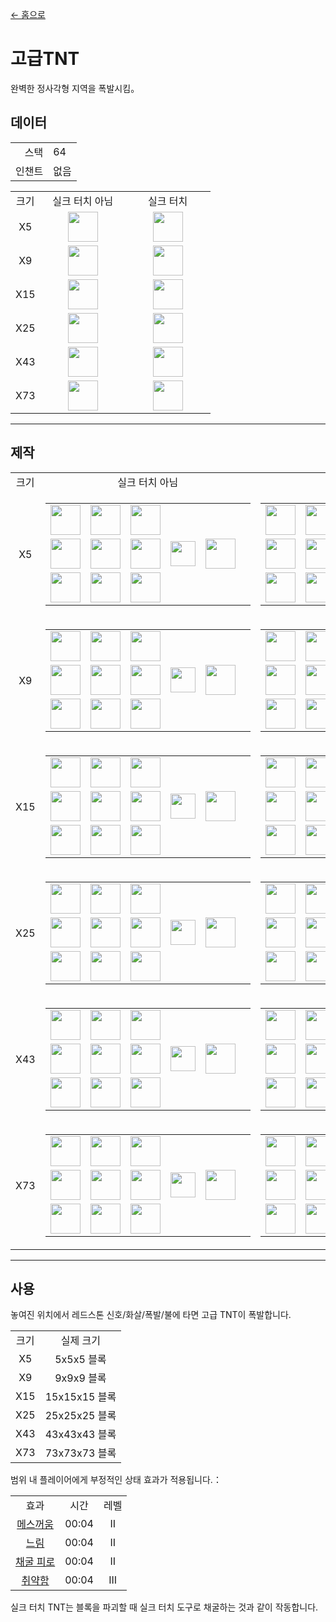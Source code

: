 [← 홈으로](../)
# 고급TNT
완벽한 정사각형 지역을 폭발시킴。

## 데이터
<table>
    <tr><td align="end">스택</td><td>64</td></tr>
    <tr><td align="end">인챈트</td><td>없음</td></tr>
</table>
<table>
    <tr>
        <td align="center">크기</td>
        <td align="center" width="120">실크 터치 아님</td>
        <td align="center" width="120">실크 터치</td>
    </tr>
    <tr>
        <td align="center">X5</td>
        <td align="center"><img src="https://i.imgur.com/OM9DgZA.png" height="48"/></td>
        <td align="center"><img src="https://i.imgur.com/JpzWsch.png" height="48"/></td>
    </tr>
    <tr>
        <td align="center">X9</td>
        <td align="center"><img src="https://i.imgur.com/nJw5AaN.png" height="48"/></td>
        <td align="center"><img src="https://i.imgur.com/BfufQi6.png" height="48"/></td>
    </tr>
    <tr>
        <td align="center">X15</td>
        <td align="center"><img src="https://i.imgur.com/0d8LO0r.png" height="48"/></td>
        <td align="center"><img src="https://i.imgur.com/JeIiF9r.png" height="48"/></td>
    </tr>
    <tr>
        <td align="center">X25</td>
        <td align="center"><img src="https://i.imgur.com/DRkESCG.png" height="48"/></td>
        <td align="center"><img src="https://i.imgur.com/oO6WHc0.png" height="48"/></td>
    </tr>
    <tr>
        <td align="center">X43</td>
        <td align="center"><img src="https://i.imgur.com/A0UTu5w.png" height="48"/></td>
        <td align="center"><img src="https://i.imgur.com/l9gYhYS.png" height="48"/></td>
    </tr>
    <tr>
        <td align="center">X73</td>
        <td align="center"><img src="https://i.imgur.com/g08OVuf.png" height="48"/></td>
        <td align="center"><img src="https://i.imgur.com/lQ9ou2E.png" height="48"/></td>
    </tr>
</table>

---

## 제작
<table>
    <tr>
        <td align="center">크기</td>
        <td align="center">실크 터치 아님</td>
        <td align="center">실크 터치</td>
    </tr>
    <tr>
        <td align="center">X5</td>
        <td>
            <table>
                <tr><td><img src="https://i.imgur.com/8FSBrRo.png" width="48"/></td><td><img src="https://i.imgur.com/a6baH1V.png" width="48"/></td><td><img src="https://i.imgur.com/8FSBrRo.png" width="48"/></td><td colspan="3"></td></tr>
                <tr><td><img src="https://i.imgur.com/a6baH1V.png" width="48"/></td><td><img src="https://i.imgur.com/wl43BjZ.png" width="48"/></td><td><img src="https://i.imgur.com/a6baH1V.png" width="48"/></td><td width="70" align="center"><img src="https://i.imgur.com/VE0KqIE.png" width="40"/></td><td><img src="https://i.imgur.com/OM9DgZA.png" width="48"/></td><td width="70"></td></tr>
                <tr><td><img src="https://i.imgur.com/8FSBrRo.png" width="48"/></td><td><img src="https://i.imgur.com/a6baH1V.png" width="48"/></td><td><img src="https://i.imgur.com/8FSBrRo.png" width="48"/></td><td colspan="3"></td></tr>
            </table>
        </td>
        <td>
            <table>
                <tr><td><img src="https://i.imgur.com/8FSBrRo.png" width="48"/></td><td><img src="https://i.imgur.com/a6baH1V.png" width="48"/></td><td><img src="https://i.imgur.com/8FSBrRo.png" width="48"/></td><td colspan="3"></td></tr>
                <tr><td><img src="https://i.imgur.com/a6baH1V.png" width="48"/></td><td><img src="https://i.imgur.com/fWQQ0pc.png" width="48"/></td><td><img src="https://i.imgur.com/a6baH1V.png" width="48"/></td><td width="70" align="center"><img src="https://i.imgur.com/VE0KqIE.png" width="40"/></td><td><img src="https://i.imgur.com/JpzWsch.png" width="48"/></td><td width="70"></td></tr>
                <tr><td><img src="https://i.imgur.com/8FSBrRo.png" width="48"/></td><td><img src="https://i.imgur.com/a6baH1V.png" width="48"/></td><td><img src="https://i.imgur.com/8FSBrRo.png" width="48"/></td><td colspan="3"></td></tr>
            </table>
        </td>
    </tr>
    <tr>
        <td align="center">X9</td>
        <td>
            <table>
                <tr><td><img src="https://i.imgur.com/wl43BjZ.png" width="48"/></td><td><img src="https://i.imgur.com/OM9DgZA.png" width="48"/></td><td><img src="https://i.imgur.com/wl43BjZ.png" width="48"/></td><td colspan="3"></td></tr>
                <tr><td><img src="https://i.imgur.com/OM9DgZA.png" width="48"/></td><td><img src="https://i.imgur.com/a6baH1V.png" width="48"/></td><td><img src="https://i.imgur.com/OM9DgZA.png" width="48"/></td><td width="70" align="center"><img src="https://i.imgur.com/VE0KqIE.png" width="40"/></td><td><img src="https://i.imgur.com/nJw5AaN.png" width="48"/></td><td width="70"></td></tr>
                <tr><td><img src="https://i.imgur.com/wl43BjZ.png" width="48"/></td><td><img src="https://i.imgur.com/OM9DgZA.png" width="48"/></td><td><img src="https://i.imgur.com/wl43BjZ.png" width="48"/></td><td colspan="3"></td></tr>
            </table>
        </td>
        <td>
            <table>
                <tr><td><img src="https://i.imgur.com/wl43BjZ.png" width="48"/></td><td><img src="https://i.imgur.com/JpzWsch.png" width="48"/></td><td><img src="https://i.imgur.com/wl43BjZ.png" width="48"/></td><td colspan="3"></td></tr>
                <tr><td><img src="https://i.imgur.com/JpzWsch.png" width="48"/></td><td><img src="https://i.imgur.com/a6baH1V.png" width="48"/></td><td><img src="https://i.imgur.com/JpzWsch.png" width="48"/></td><td width="70" align="center"><img src="https://i.imgur.com/VE0KqIE.png" width="40"/></td><td><img src="https://i.imgur.com/BfufQi6.png" width="48"/></td><td width="70"></td></tr>
                <tr><td><img src="https://i.imgur.com/wl43BjZ.png" width="48"/></td><td><img src="https://i.imgur.com/JpzWsch.png" width="48"/></td><td><img src="https://i.imgur.com/wl43BjZ.png" width="48"/></td><td colspan="3"></td></tr>
            </table>
        </td>
    </tr>
    <tr>
        <td align="center">X15</td>
        <td>
            <table>
                <tr><td><img src="https://i.imgur.com/wl43BjZ.png" width="48"/></td><td><img src="https://i.imgur.com/nJw5AaN.png" width="48"/></td><td><img src="https://i.imgur.com/wl43BjZ.png" width="48"/></td><td colspan="3"></td></tr>
                <tr><td><img src="https://i.imgur.com/nJw5AaN.png" width="48"/></td><td><img src="https://i.imgur.com/a6baH1V.png" width="48"/></td><td><img src="https://i.imgur.com/nJw5AaN.png" width="48"/></td><td width="70" align="center"><img src="https://i.imgur.com/VE0KqIE.png" width="40"/></td><td><img src="https://i.imgur.com/0d8LO0r.png" width="48"/></td><td width="70"></td></tr>
                <tr><td><img src="https://i.imgur.com/wl43BjZ.png" width="48"/></td><td><img src="https://i.imgur.com/nJw5AaN.png" width="48"/></td><td><img src="https://i.imgur.com/wl43BjZ.png" width="48"/></td><td colspan="3"></td></tr>
            </table>
        </td>
        <td>
            <table>
                <tr><td><img src="https://i.imgur.com/wl43BjZ.png" width="48"/></td><td><img src="https://i.imgur.com/BfufQi6.png" width="48"/></td><td><img src="https://i.imgur.com/wl43BjZ.png" width="48"/></td><td colspan="3"></td></tr>
                <tr><td><img src="https://i.imgur.com/BfufQi6.png" width="48"/></td><td><img src="https://i.imgur.com/a6baH1V.png" width="48"/></td><td><img src="https://i.imgur.com/BfufQi6.png" width="48"/></td><td width="70" align="center"><img src="https://i.imgur.com/VE0KqIE.png" width="40"/></td><td><img src="https://i.imgur.com/JeIiF9r.png" width="48"/></td><td width="70"></td></tr>
                <tr><td><img src="https://i.imgur.com/wl43BjZ.png" width="48"/></td><td><img src="https://i.imgur.com/BfufQi6.png" width="48"/></td><td><img src="https://i.imgur.com/wl43BjZ.png" width="48"/></td><td colspan="3"></td></tr>
            </table>
        </td>
    </tr>
    <tr>
        <td align="center">X25</td>
        <td>
            <table>
                <tr><td><img src="https://i.imgur.com/wl43BjZ.png" width="48"/></td><td><img src="https://i.imgur.com/0d8LO0r.png" width="48"/></td><td><img src="https://i.imgur.com/wl43BjZ.png" width="48"/></td><td colspan="3"></td></tr>
                <tr><td><img src="https://i.imgur.com/0d8LO0r.png" width="48"/></td><td><img src="https://i.imgur.com/a6baH1V.png" width="48"/></td><td><img src="https://i.imgur.com/0d8LO0r.png" width="48"/></td><td width="70" align="center"><img src="https://i.imgur.com/VE0KqIE.png" width="40"/></td><td><img src="https://i.imgur.com/DRkESCG.png" width="48"/></td><td width="70"></td></tr>
                <tr><td><img src="https://i.imgur.com/wl43BjZ.png" width="48"/></td><td><img src="https://i.imgur.com/0d8LO0r.png" width="48"/></td><td><img src="https://i.imgur.com/wl43BjZ.png" width="48"/></td><td colspan="3"></td></tr>
            </table>
        </td>
        <td>
            <table>
                <tr><td><img src="https://i.imgur.com/wl43BjZ.png" width="48"/></td><td><img src="https://i.imgur.com/JeIiF9r.png" width="48"/></td><td><img src="https://i.imgur.com/wl43BjZ.png" width="48"/></td><td colspan="3"></td></tr>
                <tr><td><img src="https://i.imgur.com/JeIiF9r.png" width="48"/></td><td><img src="https://i.imgur.com/a6baH1V.png" width="48"/></td><td><img src="https://i.imgur.com/JeIiF9r.png" width="48"/></td><td width="70" align="center"><img src="https://i.imgur.com/VE0KqIE.png" width="40"/></td><td><img src="https://i.imgur.com/oO6WHc0.png" width="48"/></td><td width="70"></td></tr>
                <tr><td><img src="https://i.imgur.com/wl43BjZ.png" width="48"/></td><td><img src="https://i.imgur.com/JeIiF9r.png" width="48"/></td><td><img src="https://i.imgur.com/wl43BjZ.png" width="48"/></td><td colspan="3"></td></tr>
            </table>
        </td>
    </tr>
    <tr>
        <td align="center">X43</td>
        <td>
            <table>
                <tr><td><img src="https://i.imgur.com/wl43BjZ.png" width="48"/></td><td><img src="https://i.imgur.com/DRkESCG.png" width="48"/></td><td><img src="https://i.imgur.com/wl43BjZ.png" width="48"/></td><td colspan="3"></td></tr>
                <tr><td><img src="https://i.imgur.com/DRkESCG.png" width="48"/></td><td><img src="https://i.imgur.com/a6baH1V.png" width="48"/></td><td><img src="https://i.imgur.com/DRkESCG.png" width="48"/></td><td width="70" align="center"><img src="https://i.imgur.com/VE0KqIE.png" width="40"/></td><td><img src="https://i.imgur.com/A0UTu5w.png" width="48"/></td><td width="70"></td></tr>
                <tr><td><img src="https://i.imgur.com/wl43BjZ.png" width="48"/></td><td><img src="https://i.imgur.com/DRkESCG.png" width="48"/></td><td><img src="https://i.imgur.com/wl43BjZ.png" width="48"/></td><td colspan="3"></td></tr>
            </table>
        </td>
        <td>
            <table>
                <tr><td><img src="https://i.imgur.com/wl43BjZ.png" width="48"/></td><td><img src="https://i.imgur.com/oO6WHc0.png" width="48"/></td><td><img src="https://i.imgur.com/wl43BjZ.png" width="48"/></td><td colspan="3"></td></tr>
                <tr><td><img src="https://i.imgur.com/oO6WHc0.png" width="48"/></td><td><img src="https://i.imgur.com/a6baH1V.png" width="48"/></td><td><img src="https://i.imgur.com/oO6WHc0.png" width="48"/></td><td width="70" align="center"><img src="https://i.imgur.com/VE0KqIE.png" width="40"/></td><td><img src="https://i.imgur.com/l9gYhYS.png" width="48"/></td><td width="70"></td></tr>
                <tr><td><img src="https://i.imgur.com/wl43BjZ.png" width="48"/></td><td><img src="https://i.imgur.com/oO6WHc0.png" width="48"/></td><td><img src="https://i.imgur.com/wl43BjZ.png" width="48"/></td><td colspan="3"></td></tr>
            </table>
        </td>
    </tr>
    <tr>
        <td align="center">X73</td>
        <td>
            <table>
                <tr><td><img src="https://i.imgur.com/wl43BjZ.png" width="48"/></td><td><img src="https://i.imgur.com/A0UTu5w.png" width="48"/></td><td><img src="https://i.imgur.com/wl43BjZ.png" width="48"/></td><td colspan="3"></td></tr>
                <tr><td><img src="https://i.imgur.com/A0UTu5w.png" width="48"/></td><td><img src="https://i.imgur.com/a6baH1V.png" width="48"/></td><td><img src="https://i.imgur.com/A0UTu5w.png" width="48"/></td><td width="70" align="center"><img src="https://i.imgur.com/VE0KqIE.png" width="40"/></td><td><img src="https://i.imgur.com/g08OVuf.png" width="48"/></td><td width="70"></td></tr>
                <tr><td><img src="https://i.imgur.com/wl43BjZ.png" width="48"/></td><td><img src="https://i.imgur.com/A0UTu5w.png" width="48"/></td><td><img src="https://i.imgur.com/wl43BjZ.png" width="48"/></td><td colspan="3"></td></tr>
            </table>
        </td>
        <td>
            <table>
                <tr><td><img src="https://i.imgur.com/wl43BjZ.png" width="48"/></td><td><img src="https://i.imgur.com/l9gYhYS.png" width="48"/></td><td><img src="https://i.imgur.com/wl43BjZ.png" width="48"/></td><td colspan="3"></td></tr>
                <tr><td><img src="https://i.imgur.com/l9gYhYS.png" width="48"/></td><td><img src="https://i.imgur.com/a6baH1V.png" width="48"/></td><td><img src="https://i.imgur.com/l9gYhYS.png" width="48"/></td><td width="70" align="center"><img src="https://i.imgur.com/VE0KqIE.png" width="40"/></td><td><img src="https://i.imgur.com/lQ9ou2E.png" width="48"/></td><td width="70"></td></tr>
                <tr><td><img src="https://i.imgur.com/wl43BjZ.png" width="48"/></td><td><img src="https://i.imgur.com/l9gYhYS.png" width="48"/></td><td><img src="https://i.imgur.com/wl43BjZ.png" width="48"/></td><td colspan="3"></td></tr>
            </table>
        </td>
    </tr>
</table>

---

## 사용
놓여진 위치에서 레드스톤 신호/화살/폭발/불에 타면 고급 TNT이 폭발합니다.

<table>
    <tr>
        <td align="center">크기</td>
        <td align="center">실제 크기</td>
    </tr>
    <tr>
        <td align="center">X5</td>
        <td align="center">5x5x5 블록</td>
    </tr>
    <tr>
        <td align="center">X9</td>
        <td align="center">9x9x9 블록</td>
    </tr>
    <tr>
        <td align="center">X15</td>
        <td align="center">15x15x15 블록</td>
    </tr>
    <tr>
        <td align="center">X25</td>
        <td align="center">25x25x25 블록</td>
    </tr>
    <tr>
        <td align="center">X43</td>
        <td align="center">43x43x43 블록</td>
    </tr>
    <tr>
        <td align="center">X73</td>
        <td align="center">73x73x73 블록</td>
    </tr>
</table>

범위 내 플레이어에게 부정적인 상태 효과가 적용됩니다.：

<table>
    <tr><td align="center">효과</td><td align="center">시간</td><td align="center">레벨</td></tr>
    <tr><td align="center"><a href="https://minecraft.fandom.com/zh/wiki/反胃">메스꺼움</a></td><td align="center">00:04</td><td align="center">II</td></tr>
    <tr><td align="center"><a href="https://minecraft.fandom.com/zh/wiki/緩速">느림</a></td><td align="center">00:04</td><td align="center">II</td></tr>
    <tr><td align="center"><a href="https://minecraft.fandom.com/zh/wiki/挖掘疲勞">채굴 피로</a></td><td align="center">00:04</td><td align="center">II</td></tr>
    <tr><td align="center"><a href="https://minecraft.fandom.com/zh/wiki/虛弱">취약함</a></td><td align="center">00:04</td><td align="center">III</td></tr>
</table>

실크 터치 TNT는 블록을 파괴할 때 실크 터치 도구로 채굴하는 것과 같이 작동합니다.
